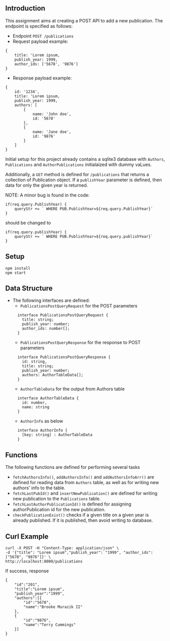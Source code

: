 ## Introduction

This assignment aims at creating a POST API to add a new
publication. The endpoint is specified as follows:

* Endpoint `POST /publications`
* Request payload example:
```
{
    title: 'Lorem ipsum,
    publish_year: 1999,
    author_ids: ['5678', '9876']
}
```
* Response payload example:
```
{
    id: '1234',
    title: 'Lorem ipsum,
    publish_year: 1999,
    authors: [
        {
            name: 'John doe',
            id: '5678'
        },
        {
            name: 'Jane doe',
            id: '9876'
        }
    ]
}
```

Initial setup for this project already contains a sqlite3
database with `Authors`, `Publications` and 
`AuthorPublications` initialaized with dummy vaLues.

Additionally, a `GET` method is defined for `/publications`
that returns a collection of Publication object. If a 
`publishYear` parameter is defined, then data for only 
the given year is returned.

NOTE: A minor bug is found in the code:
```
if(req.query.PublishYear) {
    queryStr += ` WHERE PUB.PublishYear=${req.query.PublishYear}`
} 
```
should be changed to
```
if(req.query.publishYear) {
    queryStr += ` WHERE PUB.PublishYear=${req.query.publishYear}`
}
```

## Setup
```
npm install
npm start
```

## Data Structure
* The following interfaces are defined:
    * `PublicationsPostQueryRequest` for the POST parameters
    ```
      interface PublicationsPostQueryRequest {
        title: string;
        publish_year: number;
        author_ids: number[];
      }  
    ```
    * `PublicationsPostQueryResponse` for the response to 
      POST parameters
    ```
      interface PublicationsPostQueryResponse {
        id: string,
        title: string;
        publish_year: number;
        authors: AuthorTableData[];
      }
    ```
    * `AuthorTableData` for the output from Authors table
    ```
      interface AuthorTableData {
        id: number,
        name: string
      }
    ```
    * `AuthorInfo` as below
    ```
      interface AuthorInfo {
        [key: string] : AuthorTableData
      }
    ```
  
## Functions
The following functions are defined for performing several
tasks
* `fetchAuthorsInfo()`, `addAuthorsInfo()` and 
  `addAuthorsInfoArr()` are defined for reading data from
  `Authors` table, as well as for writing new authors'
  info to the table.
* `fetchLastPubId()` and `insertNewPublication()` are 
  defined for writing new publication to the 
  `Publications` table.
* `fetchLastAuthorPublicationId()` is defined for 
  assigning authorPublication id for the new publication.
* `checkPublicationExist()` checks if a given title on a 
  given year is already published. If it is published, 
  then avoid writing to database.
  
## Curl Example
```
curl -X POST -H "Content-Type: application/json" \
-d '{"title": "Lorem ipsum","publish_year": "1999", "author_ids":["5678", "9876"]}' \
http://localhost:8000/publications
```
If success, response
```
{
    "id":"201",
    "title":"Lorem ipsum",
    "publish_year":"1999",
    "authors":[{
        "id":"5678",
        "name":"Brooke Murazik II"
    },
    {
        "id":"9876",
        "name":"Terry Cummings"
    }]
}
```




